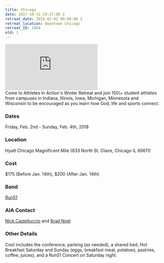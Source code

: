 ```yaml
---
title: Chicago
date: 2017-10-31 19:27:00 Z
retreat_date: 2018-02-02 00:00:00 Z
retreat_location: Downtown Chicago
retreat_ID: 1864
old: 1
---
```


<div class="c-video">
<iframe src="https://player.vimeo.com/video/203519067" frameborder="0" webkitallowfullscreen mozallowfullscreen allowfullscreen></iframe>
</div>
Come to Athletes In Action's Winter Retreat and join 150\+ student athletes from campuses in Indiana, Illinois, Iowa, Michigan, Minnesota and Wisconsin to be encouraged as you learn how God, life and sports connect.

### Dates 
Friday, Feb. 2nd -  Sunday, Feb. 4th, 2018

### Location
Hyatt Chicago Magnificent Mile (633 North St. Claire, Chicago IL 60611)

### Cost
$175 (Before Jan. 14th), $200 (After Jan. 14th)

### Band
[Run51](http://wearerun51.com)

### AIA Contact
[Nick Castelluccio](mailto:nick.castelluccio@athletesinaction.org) and [Brad Noel](mailto:brad.noel@athletesinaction.org)

### Other Details
Cost includes the conference, parking (as needed), a shared bed, Hot Breakfast Saturday and Sunday (eggs, breakfast meat, potatoes, pastries, coffee, juices), and a Run51 Concert on Saturday night.